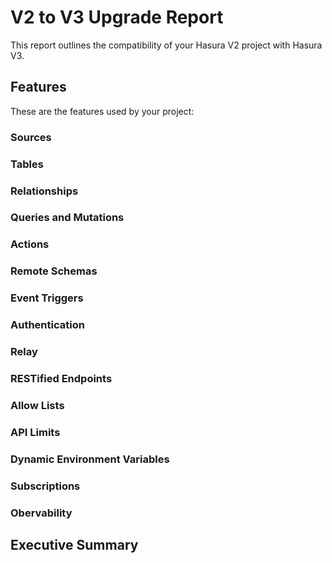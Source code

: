 
# V2 to V3 Upgrade Report

This report outlines the compatibility of your Hasura V2 project with Hasura V3.

## Features

These are the features used by your project:


### Sources

### Tables

### Relationships

### Queries and Mutations

### Actions

### Remote Schemas

### Event Triggers

### Authentication

### Relay

### RESTified Endpoints

### Allow Lists

### API Limits

### Dynamic Environment Variables

### Subscriptions

### Obervability


## Executive Summary
